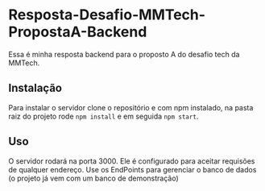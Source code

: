 # Resposta-Desafio-MMTech-PropostaA-Backend
Essa é minha resposta backend para o proposto A do desafio tech da MMTech.

## Instalação

 Para instalar o servidor clone o repositório e com npm instalado, na pasta raiz do projeto rode `npm install` e em seguida `npm start`.

 ## Uso

  O servidor rodará na porta 3000. Ele é configurado para aceitar requisões de qualquer endereço. Use os EndPoints para gerenciar o banco de dados (o projeto já vem com um banco de demonstração)
